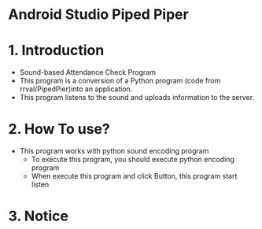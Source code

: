 # Android Studio Piped Piper
# 1. Introduction
  - Sound-based Attendance Check Program 
  - This program is a conversion of a Python program (code from rrval/PipedPier)into an application.
  - This program listens to the sound and uploads information to the server.

# 2. How To use?
  - This program works with python sound encoding program
     - To execute this program, you should execute python encoding program
     - When execute this program and click Button, this program start listen

# 3. Notice
